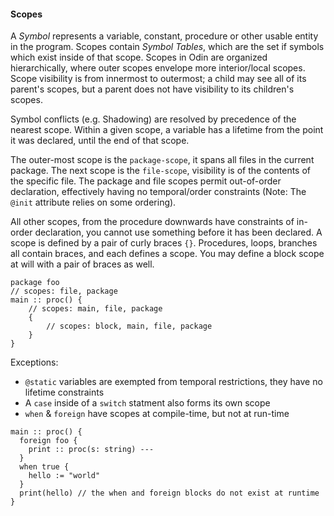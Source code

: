 #### Scopes

A _Symbol_ represents a variable, constant, procedure or other usable entity in the program. Scopes contain _Symbol Tables_, which are the set if symbols which exist inside of that scope. Scopes in Odin are organized hierarchically, where outer scopes envelope more interior/local scopes. Scope visibility is from innermost to outermost; a child may see all of its parent's scopes, but a parent does not have visibility to its children's scopes.

Symbol conflicts (e.g. Shadowing) are resolved by precedence of the nearest scope. Within a given scope, a variable has a lifetime from the point it was declared, until the end of that scope.

The outer-most scope is the `package-scope`, it spans all files in the current package. The next scope is the `file-scope`, visibility is of the contents of the specific file. The package and file scopes permit out-of-order declaration, effectively having no temporal/order constraints (Note: The `@init` attribute relies on some ordering).

All other scopes, from the procedure downwards have constraints of in-order declaration, you cannot use something before it has been declared. A scope is defined by a pair of curly braces `{}`. Procedures, loops, branches all contain braces, and each defines a scope. You may define a block scope at will with a pair of braces as well.

```odin
package foo
// scopes: file, package
main :: proc() {
    // scopes: main, file, package
    {
        // scopes: block, main, file, package
    }
}
```

Exceptions:

-   `@static` variables are exempted from temporal restrictions, they have no lifetime constraints
-   A `case` inside of a `switch` statment also forms its own scope
-   `when` & `foreign` have scopes at compile-time, but not at run-time

```odin
main :: proc() {
  foreign foo {
    print :: proc(s: string) ---
  }
  when true {
    hello := "world"
  }
  print(hello) // the when and foreign blocks do not exist at runtime
}
```
